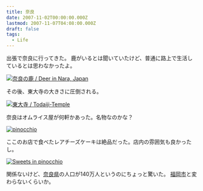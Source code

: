 ```yaml
---
title: 奈良
date: 2007-11-02T00:00:00.000Z
lastmod: 2007-11-07T04:08:00.000Z
draft: false
tags:
  - Life
---
```


出張で奈良に行ってきた。 鹿がいるとは聞いていたけど、普通に路上で生活しているとは思わなかったよ。

[![奈良の鹿 / Deer in Nara, Japan](https://farm3.staticflickr.com/2200/1856950391_4110221b82.jpg "奈良の鹿 / Deer in Nara, Japan")](http://www.flickr.com/photos/machu/1856950391/)

その後、東大寺の大きさに圧倒される。

[![東大寺 / Todaiji-Temple](https://farm3.staticflickr.com/2372/1857776184_67c3798806.jpg "東大寺 / Todaiji-Temple")](http://www.flickr.com/photos/machu/1857776184/)

奈良はオムライス屋が何軒かあった。名物なのかな？

[![pinocchio](https://farm3.staticflickr.com/2338/1857764408_803192bc8c.jpg "pinocchio")](http://www.flickr.com/photos/machu/1857764408/)

ここのお店で食べたレアチーズケーキは絶品だった。店内の雰囲気も良かったし。

[![Sweets in pinocchio](https://farm3.staticflickr.com/2296/1857762584_91863d2e5b.jpg "Sweets in pinocchio")](http://www.flickr.com/photos/machu/1857762584/)

関係ないけど、[奈良県](http://ja.wikipedia.org/wiki/%E5%A5%88%E8%89%AF%E7%9C%8C)の人口が140万人というのにちょっと驚いた。 [福岡市](http://ja.wikipedia.org/wiki/%E7%A6%8F%E5%B2%A1%E5%B8%82)と変わらないくらいか。
